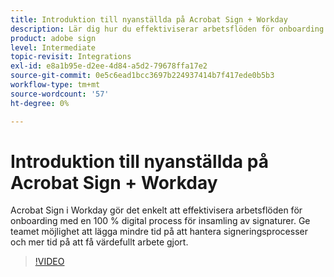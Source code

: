 ```yaml
---
title: Introduktion till nyanställda på Acrobat Sign + Workday
description: Lär dig hur du effektiviserar arbetsflöden för onboarding med Acrobat Sign + Workday
product: adobe sign
level: Intermediate
topic-revisit: Integrations
exl-id: e8a1b95e-d2ee-4d84-a5d2-79678ffa17e2
source-git-commit: 0e5c6ead1bcc3697b224937414b7f417ede0b5b3
workflow-type: tm+mt
source-wordcount: '57'
ht-degree: 0%

---
```


# Introduktion till nyanställda på Acrobat Sign + Workday

Acrobat Sign i Workday gör det enkelt att effektivisera arbetsflöden för onboarding med en 100 % digital process för insamling av signaturer. Ge teamet möjlighet att lägga mindre tid på att hantera signeringsprocesser och mer tid på att få värdefullt arbete gjort.

>[!VIDEO](https://video.tv.adobe.com/v/3418984?quality=12&learn=on&hidetitle=true)